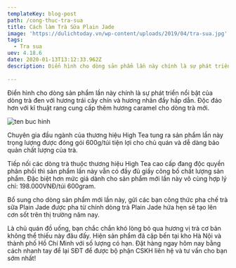 ```yaml
---
templateKey: blog-post
path: /cong-thuc-tra-sua
title: Cách làm Trà Sữa Plain Jade
image: 'https://dulichtoday.vn/wp-content/uploads/2019/04/tra-sua.jpg' 
tags:
  - Tra sua
uev: 4.18.6
date: 2020-01-13T13:12:33.962Z
description: Điển hình cho dòng sản phẩm lần này chính là sự phát triển nổi bật của dòng trà đen với hương trái cây chín và hương nhãn đầy hấp dẫn.
 
---
```



Điển hình cho dòng sản phẩm lần này chính là sự phát triển nổi bật của dòng trà đen với hương trái cây chín và hương nhãn đầy hấp dẫn. Độc đáo hơn với kĩ thuật rang cung cấp thêm hương caramel cho dòng trà mới.

![ten buc hinh](https://vietblend.vn/wp-content/uploads/2018/12/cach-lam-tra-sua-tran-chau-ngon-sach-khach-uong-la-nghien-11.jpg "ten buc hinh")

Chuyên gia đầu ngành của thương hiệu High Tea tung ra sản phẩm lần này trọng lượng được đóng gói 600g/túi tiện lợi cho chủ quán và dễ dàng bảo quản chất lượng của trà.

Tiếp nối các dòng trà thuộc thương hiệu High Tea cao cấp đang độc quyền phân phối thì sản phẩm lần này vẫn có đầy đủ giấy công bố chất lượng sản phẩm. Đặc biệt hơn mức giá dành cho sản phẩm mới lần này vô cùng hợp lý chỉ: 198.000VNĐ/túi 600gram.

Bổ sung cho dòng sản phẩm mới lần này, gửi các bạn công thức pha chế trà sữa Plain Jade được pha từ chính dòng trà Plain Jade hứa hẹn sẽ tạo lên cơn sốt trên thị trường năm nay.


Là chủ quán đồ uống, bạn chắc chắn khó lòng bỏ qua hương vị trà cơ bản không thể thiếu này đâu đấy. Hiện sản phẩm đã cập bến tại kho Hà Nội và thành phố Hồ Chí Minh với số lượng có hạn. Đặt hàng ngay hôm nay bằng cách nhanh tay để lại SĐT để được bộ phận CSKH liên hệ và tư vấn cho bạn sớm nhất!
